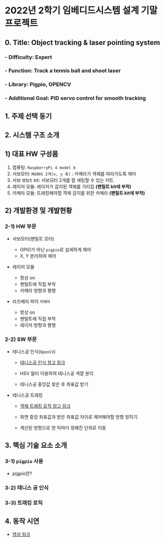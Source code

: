# 2022년 2학기 임베디드시스템 설계 기말 프로젝트

## 0. Title: Object tracking & laser pointing system

### - Difficulty: Expert

### - Function: Track a tennis ball and shoot laser

### - Library: Pigpio, OPENCV

### - Additional Goal: PID servo control for smooth tracking

## 1. 주제 선택 동기

## 2. 시스템 구조 소개

## 1) 대표 HW 구성품

1) 컴퓨팅: `RaspberryPi 4 model b`
2) 서보모터: `MG90S 2개(x, y 축)` : 카메라가 객체를 따라가도록 제어
3) 서보 `팬틸트` kit: 서보모터 2개를 잘 세팅할 수 있는 키트
4) 레이저 모듈: 레이저가 감지된 객체를 가리킴 **(팬틸트 kit에 부착)**
5) 카메라 모듈: 트래킹해야할 객체 감지를 위한 카메라 **(팬틸트 kit에 부착)**

## 2) 개발환경 및 개발현황

### 2-1) HW 부문

- 서보모터(팬틸트 모터)

  - GPIO가 아닌 `pigpio`로 섬세하게 제어
  - X, Y 분리하여 제어

- 레이저 모듈

  - 항상 on
  - 팬틸트에 직접 부착
  - 카메라 방향과 평행
  
- 라즈베리 파이 `카메라`

  - 항상 on
  - 팬틸트에 직접 부착
  - 레이저 방향과 평행

### 2-2) SW 부문

- 테니스공 인식(`OpenCV`)

  - [테니스공 인식 참고 링크](https://pyimagesearch.com/2015/09/14/ball-tracking-with-opencv/)

  - HSV 필터 이용하여 테니스공 색깔 분리
  
  - 테니스공 중앙값 찾은 후 좌표값 받기

- 테니스공 트래킹
  - [객체 트래킹 로직 참고 링크](https://www.hackster.io/shubhamsantosh99/face-tracker-using-opencv-and-arduino-55412e)

  - 화면 중앙 좌표값과 받은 좌표값 차이로 제어해야할 방향 정하기

  - 계산된 방향으로 한 틱마다 정해진 단위로 이동

## 3. 핵심 기술 요소 소개

### 3-1) `pigpio` 사용

- pigpio란?

### 3-2) 테니스 공 인식

### 3-3) 트래킹 로직

## 4. 동작 시연

- [영상 링크]()
